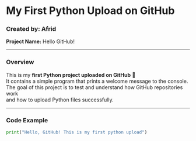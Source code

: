 #  My First Python Upload on GitHub

###  Created by: Afrid   
**Project Name:** Hello GitHub!  

---

###  Overview
This is my **first Python project uploaded on GitHub** 🎉  
It contains a simple program that prints a welcome message to the console.  
The goal of this project is to test and understand how GitHub repositories work  
and how to upload Python files successfully.

---

###  Code Example
```python
print("Hello, GitHub! This is my first python upload")

